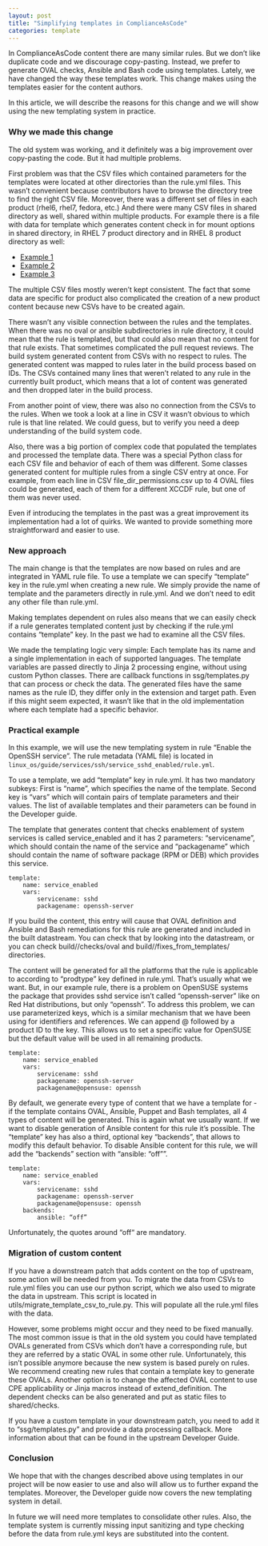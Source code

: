 ```yaml
---
layout: post
title: "Simplifying templates in ComplianceAsCode"
categories: template
---
```

In ComplianceAsCode content there are many similar rules. But we don’t like duplicate code and we discourage copy-pasting. Instead, we prefer to generate OVAL checks, Ansible and Bash code using templates. Lately, we have changed the way these templates work. This change makes using the templates easier for the content authors.

In this article, we will describe the reasons for this change and we will show using the new templating system in practice.

### Why we made this change

The old system was working, and it definitely was a big improvement over copy-pasting the code.  But it had multiple problems.

First problem was that the CSV files which contained parameters for the templates were located at other directories than the rule.yml files. This wasn’t convenient because contributors have to  browse the directory tree to find the right CSV file. Moreover, there was a different set of files in each product (rhel6, rhel7, fedora, etc.)  And there were many CSV files in shared directory as well, shared within multiple products. For example there is a file with data for template which generates content check in for mount options in shared directory, in RHEL 7 product directory and in RHEL 8 product directory as well: 
 - [Example 1](https://github.com/ComplianceAsCode/content/blob/master/shared/templates/csv/mount_options.csv)
 - [Example 2](https://github.com/ComplianceAsCode/content/blob/master/rhel8/templates/csv/mount_options.csv)
 - [Example 3](https://github.com/ComplianceAsCode/content/blob/master/rhel7/templates/csv/mount_options.csv)

The multiple CSV files mostly weren’t kept consistent. The fact that some data are specific for product also complicated the creation of a new product content because new CSVs have to be created again.

There wasn’t any visible connection between the rules and the templates. When there was no oval or ansible subdirectories in rule directory, it could mean that the rule is templated, but that could also mean that no content for that rule exists. That sometimes complicated the pull request reviews. The build system generated content from CSVs with no respect to rules. The generated content was mapped to rules later in the build process based on IDs. The CSVs contained many lines that weren’t related to any rule in the currently built product, which means that a lot of content was generated and then dropped later in the build process.

From another point of view, there was also no connection from the CSVs to the rules. When we took a look at a line in CSV it wasn’t obvious to which rule is that line related. We could guess, but to verify you need a deep understanding of the build system code.

Also, there was a big portion of complex code that populated the templates and processed the template data. There was a special Python class for each CSV file and behavior of each of them was different. Some classes generated content for multiple rules from a single CSV entry at once. For example, from each line in CSV file_dir_permissions.csv up to 4 OVAL files could be generated, each of them for a different XCCDF rule, but one of them was never used.

Even if introducing the templates in the past was a great improvement its implementation had a lot of quirks. We wanted to provide something more straightforward and easier to use.

### New approach

The main change is that the templates are now based on rules and are integrated in YAML rule file. To use a template we can specify “template” key in the rule.yml when creating a new rule. We simply provide the name of template and the parameters directly in rule.yml. And we don’t need to edit any other file than rule.yml. 

Making templates dependent on rules also means that we can easily check if a rule generates templated content just by checking if the rule.yml contains “template” key. In the past we had to examine all the CSV files.

We made the templating logic very simple: Each template has its name and a single implementation in each of supported languages. The template variables are passed directly to Jinja 2 processing engine, without using custom Python classes. There are callback functions in ssg/templates.py that can process or check the data. The generated files have the same names as the rule ID, they differ only in the extension and target path. Even if this might seem expected, it wasn’t like that in the old implementation where each template had a specific behavior.

### Practical example

In this example, we will use the new templating system in rule “Enable the OpenSSH service”. The rule metadata (YAML file) is located in `linux_os/guide/services/ssh/service_sshd_enabled/rule.yml`.

To use a template, we add “template” key in rule.yml. It has two mandatory subkeys: First is “name”, which specifies the name of the template. Second key is “vars” which will contain pairs of template parameters and their values. The list of available templates and their parameters can be found in the Developer guide.

The template that generates content that checks enablement of system services is called service_enabled and it has 2 parameters: “servicename”, which should contain the name of the service and “packagename” which should contain the name of software package (RPM or DEB) which provides this service.
```
template:
    name: service_enabled
    vars:
        servicename: sshd
        packagename: openssh-server
```
If you build the content, this entry will cause that  OVAL definition and  Ansible and Bash remediations for this rule are generated and included in the built datastream. You can check that by looking into the datastream, or you can check build/<product>/checks/oval and build/<product>/fixes_from_templates/<language> directories.

The content will be generated for all the platforms that the rule is applicable to according to “prodtype” key defined in rule.yml. That’s usually what we want. But, in our example rule, there is a problem on OpenSUSE systems the package that provides sshd service isn’t called “openssh-server” like on Red Hat distributions, but only “openssh”.  To address this problem, we can use parameterized keys, which is a similar mechanism that we have been using for identifiers and references. We can append @ followed by a product ID to the key. This allows us to set a specific value for OpenSUSE but the default value will be used in all remaining products.
```
template:
    name: service_enabled
    vars:
        servicename: sshd
        packagename: openssh-server
        packagename@opensuse: openssh
```

By default, we generate every type of content that we have a template for - if the template contains OVAL, Ansible, Puppet and Bash templates, all 4 types of content will be generated. This is again what we usually want.  If we want to disable generation of Ansible content for this rule it’s possible. The “template” key has also a third, optional key “backends”, that allows to modify this default behavior. To disable Ansible content for this rule, we will add the “backends” section with “ansible: “off””. 
```
template:
    name: service_enabled
    vars:
        servicename: sshd
        packagename: openssh-server
        packagename@opensuse: openssh
    backends:
        ansible: “off”
```
Unfortunately, the quotes around “off“ are mandatory.

### Migration of custom content

If you have a downstream patch that adds content on the top of upstream, some action will be needed from you. To migrate the data from CSVs to rule.yml files you can use our python script, which we also used to migrate the data in upstream. This script is located in utils/migrate_template_csv_to_rule.py. This will populate all the rule.yml files with the data. 

However, some problems might occur and they need to be fixed manually. The most common issue is that in the old system you could have templated OVALs generated from CSVs which don’t have a corresponding rule, but they are referred by a static OVAL in some other rule. Unfortunately, this isn’t possible anymore because the new system is based purely on rules. We recommend creating new rules that contain a template key to generate these OVALs. Another option is to change the affected OVAL content to use CPE applicability or Jinja macros instead of extend_definition. The dependent checks can be also generated and put as static files to shared/checks.

If you have a custom template in your downstream patch, you need to add it to “ssg/templates.py” and provide a data processing callback. More information about that can be found in the upstream Developer Guide.

### Conclusion
We hope that with the changes described above using templates in our project will be now easier to use and also will allow us to further expand the templates. Moreover, the Developer guide now covers the new templating system in detail. 

In future we will need more templates to consolidate other rules. Also, the template system is currently missing input sanitizing and type checking before the data from rule.yml keys are substituted into the content.
